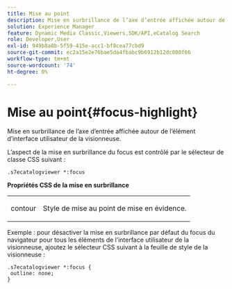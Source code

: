 ```yaml
---
title: Mise au point
description: Mise en surbrillance de l’axe d’entrée affichée autour de l’élément d’interface utilisateur de la visionneuse.
solution: Experience Manager
feature: Dynamic Media Classic,Viewers,SDK/API,eCatalog Search
role: Developer,User
exl-id: 949b8a8b-5f59-415e-acc1-bf8cea77cbd9
source-git-commit: ec2a15e2e76bae5da4fbabc9b6912b12dc080f66
workflow-type: tm+mt
source-wordcount: '74'
ht-degree: 0%

---
```


# Mise au point{#focus-highlight}

Mise en surbrillance de l’axe d’entrée affichée autour de l’élément d’interface utilisateur de la visionneuse.

<!--<a id="section_E8B3D0BF9FF548F188F717D6EA65EC32"></a>-->

L’aspect de la mise en surbrillance du focus est contrôlé par le sélecteur de classe CSS suivant :

```
.s7ecatalogviewer *:focus
```

**Propriétés CSS de la mise en surbrillance**

<table id="table_C48C56E696304C9BAFEE71BA9EA9A174"> 
 <tbody> 
  <tr> 
   <td colname="col1"> <p> <span class="codeph"> contour </span> </p> </td> 
   <td colname="col2"> <p> Style de mise au point de mise en évidence. </p> </td> 
  </tr> 
 </tbody> 
</table>

Exemple : pour désactiver la mise en surbrillance par défaut du focus du navigateur pour tous les éléments de l’interface utilisateur de la visionneuse, ajoutez le sélecteur CSS suivant à la feuille de style de la visionneuse :

```
.s7ecatalogviewer *:focus { 
 outline: none; 
}
```
